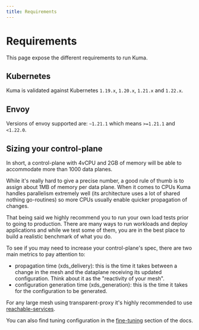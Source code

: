 ```yaml
---
title: Requirements
---
```

# Requirements

This page expose the different requirements to run Kuma.

## Kubernetes

Kuma is validated against Kubernetes `1.19.x`, `1.20.x`, `1.21.x` and `1.22.x`.

## Envoy

Versions of envoy supported are: `~1.21.1` which means `>=1.21.1` and `<1.22.0`.

## Sizing your control-plane

In short, a control-plane with 4vCPU and 2GB of memory will be able to accommodate more than 1000 data planes.

While it's really hard to give a precise number, a good rule of thumb is to assign about 1MB of memory per data plane.
When it comes to CPUs Kuma handles parallelism extremely well (its architecture uses a lot of shared nothing go-routines) so more CPUs usually enable quicker propagation of changes.

That being said we highly recommend you to run your own load tests prior to going to production.
There are many ways to run workloads and deploy applications and while we test some of them, you are in the best place to build a realistic benchmark of what you do.

To see if you may need to increase your control-plane's spec, there are two main metrics to pay attention to:

- propagation time (xds_delivery): this is the time it takes between a change in the mesh and the dataplane receiving its updated configuration. Think about it as the "reactivity of your mesh".
- configuration generation time (xds_generation): this is the time it takes for the configuration to be generated.

For any large mesh using transparent-proxy it's highly recommended to use [reachable-services](../networking/transparent-proxying.md#reachable-services).

You can also find tuning configuration in the [fine-tuning](fine-tuning) section of the docs.

